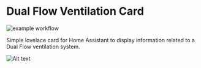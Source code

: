 # Dual Flow Ventilation Card

![example workflow](https://github.com/ColinGski/ha-dualflowventilation-card/actions/workflows/build.yml/badge.svg)

Simple lovelace card for Home Assistant to display information related to a Dual Flow ventilation system.

![Alt text](https://user-images.githubusercontent.com/27733198/222425027-e46e67e4-d87c-4ee2-b615-758a583b4bb5.png "screenshot")

